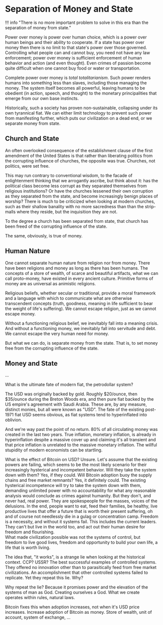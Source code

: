# Separation of Money and State

!!! info "There is no more important problem to solve in this era than the separation of money from state."

Power over money is power over human choice,
 which is a power over human beings
 and their ability to cooperate.
If a state has power over money
 then there is no limit to that state's power 
 over those governed.
Controlling what people can and cannot buy,
 you need not have any law enforcement;
 power over money is sufficient enforcement
 of human behavior and action (and even thought).
Even crimes of passion become quite difficult
 when one cannot buy food or water or
 transportation.

Complete power over money is 
 *total totalitarianism*.
Such power renders
 humans into something less than slaves,
 including those managing the money.
The system itself becomes all powerful,
 leaving humans to be obedient
 (in action, speech, and thought) 
 to the monetary principalities that 
 emerge from our own base instincts.

Historically, such a society has proven
 non-sustainable, collapsing under its own
 tyrannical fiat.
We can either limit technology to prevent
 such power from manifesting further,
 which puts our civilization on a dead end,
 or we separate money from state.

 


## Church and State

An often overlooked consequence
 of the establishment clause of the
 first amendment of the United States 
 is that rather than liberating politics from
 the corrupting influence of churches,
 the opposite was true.
Churches, not politics, were set free.

This may run contrary to conventional
 wisdom, to the facade of enlightenment
 thinking that we arrogantly ascribe,
 but think about it: has the
 political class become less corrupt 
 as they separated themselves from religious
 institutions?
Or have the churches lessened their
 own corruption as they separated
 from the state, and become increasingly 
 benign places of worship?
There is much to be criticized when looking
 at modern churches, such as their
 shallow banality with no more sacredness than
 than the strip-malls where they reside, 
 but the
 inquisition
 they are not.

To the degree a church has been separated from
 state, that church has been freed of the
 corrupting influence of the state.

The same, obviously, is true of money.




## Human Nature 

One cannot separate human nature from religion
 nor from money.
There have been religions and money
 as long as there has
 been humans.
The concepts of a store of wealth, of
 scarce and beautiful artifacts,
 what we can call
 proto-money,
 have existed in every ancient culture.
Primitive forms of money are as universal as
 animistic
 religions.

Religious beliefs, whether secular or traditional,
 provide a moral framework and a language
 with which to communicate what are
 otherwise transcendent concepts 
 (truth, goodness, meaning in life sufficient
 to bear the weight of life's suffering).
We cannot escape religion, 
 just as we cannot escape money.

Without a functioning religious belief, 
 we inevitably fall into a meaning crisis.
And without a functioning money,
 we inevitably fall into servitude and debt.
We cannot escape the very human need
 for money.

But what we can do, is separate money
 from the state.
That is, to set money free from the
 corrupting influence of the state.




## Money and State

...

What is the ultimate fate of modern fiat,
 the petrodollar system?

The USD was
 originally backed by gold.
Roughly $20/ounce,
 then $35/ounce during the
 Breton Woods era,
 and then pure fiat backed by the
 US empire's agreement with Saudi Arabia. 
These are, by any measure, distinct monies,
 but all were known as "USD".
The fate of the existing
 post-1971 fiat USD seems obvious,
 as fiat systems tend to 
 hyperinflated into oblivion.

And we're way past the point of no return. 
80% of all circulating money was created
 in the last two years. 
True inflation, monetary inflation, 
 is already in hyperinflation
 despite a massive cover up and
 claiming it's all transient and that
 price inflation is unrelated to the 
 massive monetary inflation.
The willful stupidity of modern economists 
 can be startling.

What is the effect of Bitcoin on USD?
Unsure. 
Let's assume that the existing powers 
 are failing,
 which seems to be the most likely scenario
 for their increasingly hysterical and 
 incompetent behavior. 
Will they take the system down with them? 
Yes, if they could. 
Will Bitcoin adoption buoy the supply chains
 and free market remnants? 
Yes, it definitely could.
The existing hysterical incompetence will
 try to take the system down with them,
 demanding unlimited power with no
 accountability for what any reasonable
 analysis would conclude as crimes
 against humanity. 
But they don't, and never had, real power. 
They are spokespeople for the masses, 
 voices of the delusions.
In the end, people want to eat, 
 feed their families, be healthy, 
 live productive lives that offer a 
 future that is worth their present suffering, 
 oh and of course not needlessly 
 die in a gulag or concentration camp. 
Freedom is a necessity, 
 and without it systems fail. 
This includes the current leaders. 
They can't but live in the world too, 
 and act out their human desire for
 freedom and flourishing.  
What made civilization possible was not
 the systems of control, 
 but freedom to live good lives, 
 freedom and opportunity to build your own life,
 a life that is worth living.

The idea that,
 "it works", is a strange lie
 when looking at the historical context. 
CCP? USSR? 
The best successful examples of controlled
 systems. 
They offered no innovation other than to
 parasitically feed from free market
 civilizations. 
An accomplishment that other controlled
 systems failed to replicate. 
Yet they repeat this lie. Why?

Why repeat the lie?
Because it promises power and the elevation 
 of the systems of man as God. 
Creating ourselves a God. 
What we create operates within rules,
 natural laws.

Bitcoin fixes this when adoption increases,
 not when it's USD price increases. 
Increase adoption of Bitcoin as money. 
Store of wealth, unit of account, 
 system of exchange, ...

